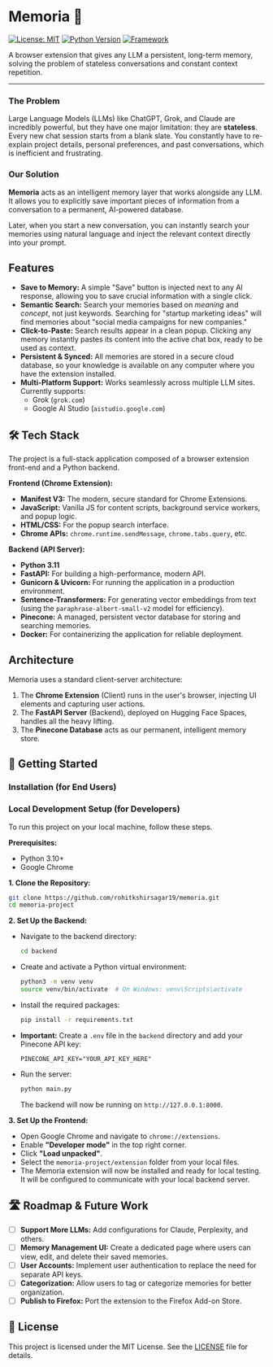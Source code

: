 

# Memoria 🧠

[![License: MIT](https://img.shields.io/badge/License-MIT-blue.svg)](https://opensource.org/licenses/MIT)
[![Python Version](https://img.shields.io/badge/python-3.11-blue)](https://www.python.org/downloads/)
[![Framework](https://img.shields.io/badge/framework-FastAPI-green)](https://fastapi.tiangolo.com/)

A browser extension that gives any LLM a persistent, long-term memory, solving the problem of stateless conversations and constant context repetition.

***

### The Problem

Large Language Models (LLMs) like ChatGPT, Grok, and Claude are incredibly powerful, but they have one major limitation: they are **stateless**. Every new chat session starts from a blank slate. You constantly have to re-explain project details, personal preferences, and past conversations, which is inefficient and frustrating.

### Our Solution

**Memoria** acts as an intelligent memory layer that works alongside any LLM. It allows you to explicitly save important pieces of information from a conversation to a permanent, AI-powered database.

Later, when you start a new conversation, you can instantly search your memories using natural language and inject the relevant context directly into your prompt.

## Features

*   **Save to Memory:** A simple "Save" button is injected next to any AI response, allowing you to save crucial information with a single click.
*   **Semantic Search:** Search your memories based on *meaning* and *concept*, not just keywords. Searching for "startup marketing ideas" will find memories about "social media campaigns for new companies."
*   **Click-to-Paste:** Search results appear in a clean popup. Clicking any memory instantly pastes its content into the active chat box, ready to be used as context.
*   **Persistent & Synced:** All memories are stored in a secure cloud database, so your knowledge is available on any computer where you have the extension installed.
*   **Multi-Platform Support:** Works seamlessly across multiple LLM sites. Currently supports:
    *   Grok (`grok.com`)
    *   Google AI Studio (`aistudio.google.com`)

## 🛠 Tech Stack

The project is a full-stack application composed of a browser extension front-end and a Python backend.

**Frontend (Chrome Extension):**
*   **Manifest V3:** The modern, secure standard for Chrome Extensions.
*   **JavaScript:** Vanilla JS for content scripts, background service workers, and popup logic.
*   **HTML/CSS:** For the popup search interface.
*   **Chrome APIs:** `chrome.runtime.sendMessage`, `chrome.tabs.query`, etc.

**Backend (API Server):**
*   **Python 3.11**
*   **FastAPI:** For building a high-performance, modern API.
*   **Gunicorn & Uvicorn:** For running the application in a production environment.
*   **Sentence-Transformers:** For generating vector embeddings from text (using the `paraphrase-albert-small-v2` model for efficiency).
*   **Pinecone:** A managed, persistent vector database for storing and searching memories.
*   **Docker:** For containerizing the application for reliable deployment.

##  Architecture

Memoria uses a standard client-server architecture:

1.  The **Chrome Extension** (Client) runs in the user's browser, injecting UI elements and capturing user actions.
2.  The **FastAPI Server** (Backend), deployed on Hugging Face Spaces, handles all the heavy lifting.
3.  The **Pinecone Database** acts as our permanent, intelligent memory store.


## 🚀 Getting Started

### Installation (for End Users)

### Local Development Setup (for Developers)

To run this project on your local machine, follow these steps.

**Prerequisites:**
*   Python 3.10+
*   Google Chrome

**1. Clone the Repository:**
```bash
git clone https://github.com/rohitkshirsagar19/memoria.git
cd memoria-project
```

**2. Set Up the Backend:**
*   Navigate to the backend directory:
    ```bash
    cd backend
    ```
*   Create and activate a Python virtual environment:
    ```bash
    python3 -m venv venv
    source venv/bin/activate  # On Windows: venv\Scripts\activate
    ```
*   Install the required packages:
    ```bash
    pip install -r requirements.txt
    ```
*   **Important:** Create a `.env` file in the `backend` directory and add your Pinecone API key:
    ```
    PINECONE_API_KEY="YOUR_API_KEY_HERE"
    ```
*   Run the server:
    ```bash
    python main.py
    ```
    The backend will now be running on `http://127.0.0.1:8000`.

**3. Set Up the Frontend:**
*   Open Google Chrome and navigate to `chrome://extensions`.
*   Enable **"Developer mode"** in the top right corner.
*   Click **"Load unpacked"**.
*   Select the `memoria-project/extension` folder from your local files.
*   The Memoria extension will now be installed and ready for local testing. It will be configured to communicate with your local backend server.

## 🛣️ Roadmap & Future Work

*   [ ] **Support More LLMs:** Add configurations for Claude, Perplexity, and others.
*   [ ] **Memory Management UI:** Create a dedicated page where users can view, edit, and delete their saved memories.
*   [ ] **User Accounts:** Implement user authentication to replace the need for separate API keys.
*   [ ] **Categorization:** Allow users to tag or categorize memories for better organization.
*   [ ] **Publish to Firefox:** Port the extension to the Firefox Add-on Store.

## 📄 License

This project is licensed under the MIT License. See the [LICENSE](LICENSE.md) file for details.
